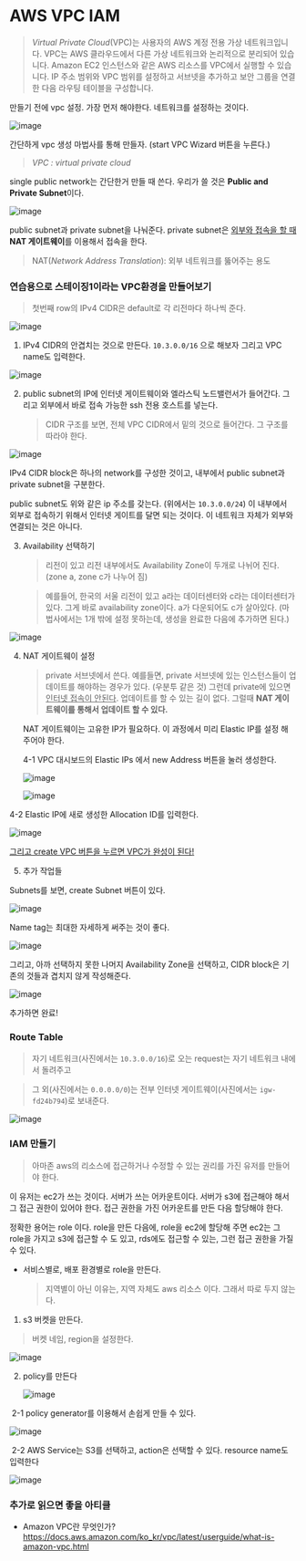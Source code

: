 # AWS VPC IAM



> *Virtual Private Cloud*(VPC)는 사용자의 AWS 계정 전용 가상 네트워크입니다. VPC는 AWS 클라우드에서 다른 가상 네트워크와 논리적으로 분리되어 있습니다. Amazon EC2 인스턴스와 같은 AWS 리소스를 VPC에서 실행할 수 있습니다. IP 주소 범위와 VPC 범위를 설정하고 서브넷을 추가하고 보안 그룹을 연결한 다음 라우팅 테이블을 구성합니다.







만들기 전에 vpc 설정. 가장 먼저 해야한다. 네트워크를 설정하는 것이다.



![image](https://user-images.githubusercontent.com/29794325/48182352-3468ef00-e36e-11e8-8d66-e544b72cc7c1.png)



간단하게 vpc 생성 마법사를 통해 만들자. (start VPC Wizard 버튼을 누른다.)



> *VPC : virtual private cloud*















single public network는 간단한거 만들 때 쓴다. 우리가 쓸 것은 **Public and Private Subnet**이다.



![image](https://user-images.githubusercontent.com/29794325/48182429-73974000-e36e-11e8-85bc-aa9f7b090070.png)



public subnet과 private subnet을 나눠준다. private subnet은 <u>외부와 접속을 할 때</u> **NAT 게이트웨이**를 이용해서 접속을 한다.



> NAT(*Network Address Translation*): 외부 네트워크를 뚫어주는 용도















### 연습용으로 스테이징1이라는 VPC환경을 만들어보기







> 첫번째 row의 IPv4 CIDR은 default로 각 리전마다 하나씩 준다.



![image](https://user-images.githubusercontent.com/29794325/48182456-8a3d9700-e36e-11e8-9786-d57dfde8136b.png)



1. IPv4 CIDR의 안겹치는 것으로 만든다. `10.3.0.0/16` 으로 해보자 그리고 VPC name도 입력한다.



![image](https://user-images.githubusercontent.com/29794325/48182476-9de8fd80-e36e-11e8-8266-574af670a706.png)













2. public subnet의 IP에 인터넷 게이트웨이와 엘라스틱 노드밸런서가 들어간다. 그리고 외부에서 바로 접속 가능한 ssh 전용 호스트를 넣는다.



   > CIDR 구조를 보면, 전체 VPC CIDR에서 밑의 것으로 들어간다. 그 구조를 따라야 한다.



![image](https://user-images.githubusercontent.com/29794325/48182497-bb1dcc00-e36e-11e8-98d5-4f1c35ed717c.png)



IPv4 CIDR block은 하나의 network를 구성한 것이고, 내부에서 public subnet과 private subnet을 구분한다.



public subnet도 위와 같은 ip 주소를 갖는다. (위에서는 `10.3.0.0/24`) 이 내부에서 외부로 접속하기 위해서 인터넷 게이트를 달면 되는 것이다. 이 네트워크 자체가 외부와 연결되는 것은 아니다.











3. Availability 선택하기



   > 리전이 있고 리전 내부에서도 Availability Zone이 두개로 나뉘어 진다.(zone a, zone c가 나누어 짐)

   >

   > 예를들어, 한국의 서울 리전이 있고 a라는 데이터센터와 c라는 데이터센터가 있다. 그게 바로 availability zone이다. a가 다운되어도 c가 살아있다. (마법사에서는 1개 밖에 설정 못하는데, 생성을 완료한 다음에 추가하면 된다.)



![image](https://user-images.githubusercontent.com/29794325/48182522-cb35ab80-e36e-11e8-9814-2d1a047df534.png)











4. NAT 게이트웨이 설정



   > private 서브넷에서 쓴다. 예를들면, private 서브넷에 있는 인스턴스들이 업데이트를 해야하는 경우가 있다. (우분투 같은 것) 그런데 private에 있으면 <u>인터넷 접속이 안된다</u>. 업데이트를 할 수 있는 길이 없다. 그럴때  **NAT 게이트웨이를 통해서 업데이트 할 수 있다.** 



   NAT 게이트웨이는 고유한 IP가 필요하다. 이 과정에서 미리 Elastic IP를 설정 해 주어야 한다.







   4-1 VPC 대시보드의 Elastic IPs 에서 new Address 버튼을 눌러 생성한다.



   ![image](https://user-images.githubusercontent.com/29794325/48182534-dd174e80-e36e-11e8-9e3c-b8e09a5b0f96.png)

   ![image](https://user-images.githubusercontent.com/29794325/48182559-f0c2b500-e36e-11e8-9e5b-27e26f154f52.png)







4-2 Elastic IP에 새로 생성한 Allocation ID를 입력한다.



![image](https://user-images.githubusercontent.com/29794325/48182577-00da9480-e36f-11e8-85ea-6101b9fe608a.png)







<u>그리고 create VPC 버튼을 누르면 VPC가 완성이 된다!</u>











5. 추가 작업들



Subnets를 보면, create Subnet 버튼이 있다.



![image](https://user-images.githubusercontent.com/29794325/48182588-118b0a80-e36f-11e8-9bf7-109a5cd19923.png)







Name tag는 최대한 자세하게 써주는 것이 좋다.



![image](https://user-images.githubusercontent.com/29794325/48182613-22d41700-e36f-11e8-9f6a-16b907112980.png)







그리고,  아까 선택하지 못한 나머지 Availability Zone을 선택하고, CIDR block은 기존의 것들과 겹치지 않게 작성해준다.



![image](https://user-images.githubusercontent.com/29794325/48182631-37b0aa80-e36f-11e8-927d-7651721a246b.png)



추가하면 완료!











### Route Table



> 자기 네트워크(사진에서는 `10.3.0.0/16`)로 오는 request는 자기 네트워크 내에서 돌려주고

>

> 그 외(사진에서는 `0.0.0.0/0`)는 전부 인터넷 게이트웨이(사진에서는 `igw-fd24b794`)로 보내준다.



![image](https://user-images.githubusercontent.com/29794325/48182639-45fec680-e36f-11e8-8f14-3ddbe74e0049.png)















### IAM 만들기



> 아마존 aws의 리소스에 접근하거나 수정할 수 있는 권리를 가진 유저를 만들어야 한다. 



이 유저는 ec2가 쓰는 것이다. 서버가 쓰는 어카운트이다. 서버가 s3에 접근해야 해서 그 접근 권한이 있어야 한다. 접근 권한을 가진 어카운트를 만든 다음 할당해야 한다.



정확한 용어는 role 이다. role을 만든 다음에, role을 ec2에 할당해 주면 ec2는 그 role을 가지고 s3에 접근할 수 도 있고, rds에도 접근할 수 있는, 그런 접근 권한을 가질 수 있다.







- 서비스별로, 배포 환경별로 role을 만든다.



  >  지역별이 아닌 이유는,  지역 자체도 aws 리소스 이다. 그래서 따로 두지 않는다.











1. s3 버켓을 만든다.

> 버켓 네임, region을 설정한다.



![image](https://user-images.githubusercontent.com/29794325/48182651-54e57900-e36f-11e8-8e80-42f1635b1dcb.png)







2. policy를 만든다



   ![image](https://user-images.githubusercontent.com/29794325/48182661-63cc2b80-e36f-11e8-8f62-b788d1319f60.png)







​	2-1 policy generator를 이용해서 손쉽게 만들 수 있다.



![image](https://user-images.githubusercontent.com/29794325/48182675-79415580-e36f-11e8-9c8d-72fe72164942.png)







​	2-2 AWS Service는 S3를 선택하고, action은 선택할 수 있다. resource name도 입력한다



![image](https://user-images.githubusercontent.com/29794325/48182705-8cecbc00-e36f-11e8-927e-afada7ba4a51.png)







### 추가로 읽으면 좋을 아티클 



- Amazon VPC란 무엇인가? https://docs.aws.amazon.com/ko_kr/vpc/latest/userguide/what-is-amazon-vpc.html


